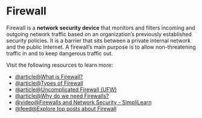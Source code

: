 # Firewall

Firewall is a **network security device** that monitors and filters incoming and outgoing network traffic based on an organization’s previously established security policies. It is a barrier that sits between a private internal network and the public Internet. A firewall’s main purpose is to allow non-threatening traffic in and to keep dangerous traffic out.

Visit the following resources to learn more:

- [@article@What is Firewall?](https://www.checkpoint.com/cyber-hub/network-security/what-is-firewall/)
- [@article@Types of Firewall](https://www.cisco.com/c/en_in/products/security/firewalls/what-is-a-firewall.html)
- [@article@Uncomplicated Firewall (UFW)](https://dev.to/coder7475/uncomplicated-firewall-ufw-1638)
- [@article@Why do we need Firewalls?](https://www.tutorialspoint.com/what-is-a-firewall-and-why-do-you-need-one)
- [@video@Firewalls and Network Security - SimpliLearn](https://www.youtube.com/watch?v=9GZlVOafYTg)
- [@feed@Explore top posts about Firewall](https://app.daily.dev/tags/firewall?ref=roadmapsh)
